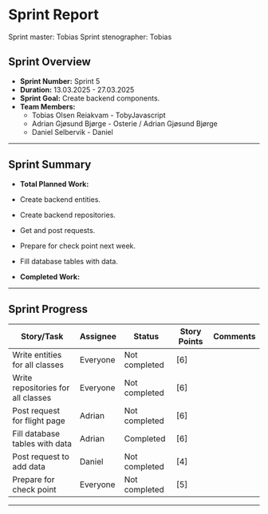 # **Sprint Report**

Sprint master: Tobias
Sprint stenographer: Tobias

## **Sprint Overview**

- **Sprint Number:** Sprint 5
- **Duration:** 13.03.2025 - 27.03.2025
- **Sprint Goal:** Create backend components.
- **Team Members:**
  - Tobias Olsen Reiakvam - TobyJavascript
  - Adrian Gjøsund Bjørge - Osterie / Adrian Gjøsund Bjørge
  - Daniel Selbervik - Daniel

---

## **Sprint Summary**

- **Total Planned Work:**
- Create backend entities.
- Create backend repositories.
- Get and post requests.
- Prepare for check point next week. 
- Fill database tables with data.

- **Completed Work:**

---

## **Sprint Progress**

| Story/Task                         | Assignee | Status        | Story Points | Comments |
| ---------------------------------- | -------- | ------------- | ------------ | -------- |
| Write entities for all classes     | Everyone | Not completed | [6]          |          |
| Write repositories for all classes | Everyone | Not completed | [6]          |          |
| Post request for flight page       | Adrian   | Not completed | [6]          |          |
| Fill database tables with data     | Adrian   | Completed     | [6]          |          |
| Post request to add data           | Daniel   | Not completed | [4]          |          |
| Prepare for check point            | Everyone | Not completed | [5]          |          |


---
